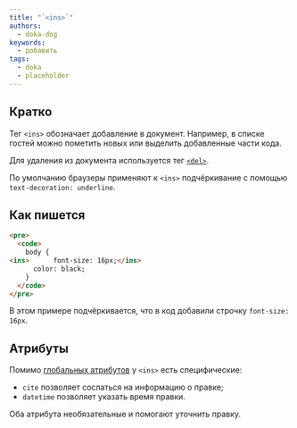 ```yaml
---
title: "`<ins>`"
authors:
  - doka-dog
keywords:
  - добавить
tags:
  - doka
  - placeholder
---
```


## Кратко

Тег `<ins>` обозначает добавление в документ. Например, в списке гостей можно пометить новых или выделить добавленные части кода.

Для удаления из документа используется тег [`<del>`](/html/del).

По умолчанию браузеры применяют к `<ins>` подчёркивание с помощью `text-decoration: underline`.

## Как пишется

```html
<pre>
  <code>
    body {
<ins>      font-size: 16px;</ins>
      color: black;
    }
  </code>
</pre>
```

В этом примере подчёркивается, что в код добавили строчку `font-size: 16px`.

## Атрибуты

Помимо [глобальных атрибутов](/html/global-attrs) у `<ins>` есть специфические:

- `cite` позволяет сослаться на информацию о правке;
- `datetime` позволяет указать время правки.

Оба атрибута необязательные и помогают уточнить правку.
